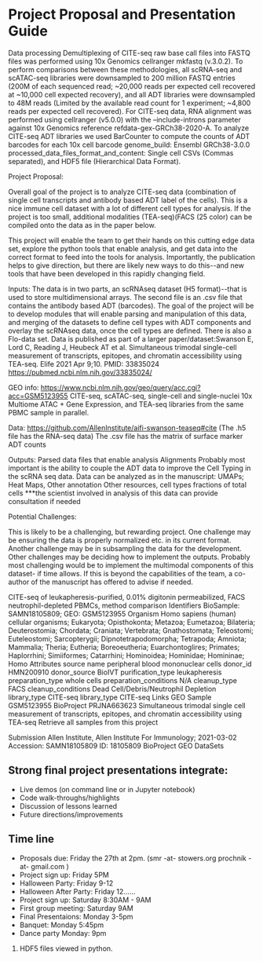 Project Proposal and Presentation Guide
==============

Data processing	Demultiplexing of CITE-seq raw base call files into FASTQ files was performed using 10x Genomics cellranger mkfastq (v.3.0.2).
To perform comparisons between these methodologies, all scRNA-seq and scATAC-seq libraries were downsampled to 200 million FASTQ entries (200M of each sequenced read; ~20,000 reads per expected cell recovered at ~10,000 cell expected recovery), and all ADT libraries were downsampled to 48M reads (Limited by the available read count for 1 experiment; ~4,800 reads per expected cell recovered).
For CITE-seq data, RNA alignment was performed using cellranger (v5.0.0) with the –include-introns parameter against 10x Genomics reference refdata-gex-GRCh38-2020-A. To analyze CITE-seq ADT libraries we used BarCounter to compute the counts of ADT barcodes for each 10x cell barcode
genome_build: Ensembl GRCh38-3.0.0
processed_data_files_format_and_content: Single cell CSVs (Commas separated), and HDF5 file (Hierarchical Data Format).
 	
Project Proposal: 

Overall goal of the project is to analyze CITE-seq data (combination of single cell transcripts and antibody based ADT label of the cells). This is a nice immune cell dataset with a lot of different cell types for analysis. If the project is too small, additional modalities (TEA-seq)(FACS (25 color) can be compiled onto the data as in the paper below.

This project will enable the team to get their hands on this cutting edge data set, explore the python tools that enable analysis, and get data into the correct format to feed into the tools for analysis. Importantly, the publication helps to give direction, but there are likely new ways to do this--and new tools that have been developed in this rapidly changing field.

Inputs:
 The data is in two parts, an scRNAseq dataset (H5 format)--that is used to store multidimensional arrays. The second file is an .csv file that contains the antibody based ADT (barcodes). The goal of the project will be to develop modules that will enable parsing and manipulation of this data, and merging of the datasets to define cell types with ADT components and overlay the scRNAseq data, once the cell types are defined. There is also a Flo-data set. Data is published as part of a larger paper/dataset:Swanson E, Lord C, Reading J, Heubeck AT et al. Simultaneous trimodal single-cell measurement of transcripts, epitopes, and chromatin accessibility using TEA-seq. Elife 2021 Apr 9;10. PMID: 33835024 https://pubmed.ncbi.nlm.nih.gov/33835024/

GEO info: https://www.ncbi.nlm.nih.gov/geo/query/acc.cgi?acc=GSM5123955 CITE-seq, scATAC-seq, single-cell and single-nuclei 10x Multiome ATAC + Gene Expression, and TEA-seq libraries from the same PBMC sample in parallel.

Data: https://github.com/AllenInstitute/aifi-swanson-teaseq#cite (The .h5 file has the RNA-seq data) The .csv file has the matrix of surface marker ADT counts

Outputs:
Parsed data files that enable analysis
Alignments
Probably most important is the ability to couple the ADT data to improve the Cell Typing in the scRNA seq data.
Data can be analyzed as in the manuscript:
UMAPs; Heat Maps, Other annotation Other resources, cell types fractions of total cells 
***the scientist involved in analysis of this data can provide consultation if needed   


Potential Challenges:

This is likely to be a challenging, but rewarding project. One challenge may be ensuring the data is properly normalized etc. in its current format. Another challenge may be in subsampling the data for the development. Other challenges may be deciding how to implement the outputs. Probably most challenging would be to implement the multimodal components of this dataset- if time allows.  If this is beyond the capabilities of the team, a co-author of the manuscript has offered to advise if needed.


CITE-seq of leukapheresis-purified, 0.01% digitonin permeabilized, FACS neutrophil-depleted PBMCs, method comparison
Identifiers
BioSample: SAMN18105809; GEO: GSM5123955
Organism
Homo sapiens (human)
cellular organisms; Eukaryota; Opisthokonta; Metazoa; Eumetazoa; Bilateria; Deuterostomia; Chordata; Craniata; Vertebrata; Gnathostomata; Teleostomi; Euteleostomi; Sarcopterygii; Dipnotetrapodomorpha; Tetrapoda; Amniota; Mammalia; Theria; Eutheria; Boreoeutheria; Euarchontoglires; Primates; Haplorrhini; Simiiformes; Catarrhini; Hominoidea; Hominidae; Homininae; Homo
Attributes
source name	peripheral blood mononuclear cells
donor_id	HMN200910
donor_source	BioIVT
purification_type	leukapheresis
preparation_type	whole cells
preparation_conditions	N/A
cleanup_type	FACS
cleanup_conditions	Dead Cell/Debris/Neutrophil Depletion
library_type	CITE-seq
library_type	CITE-seq
Links
GEO Sample GSM5123955
BioProject
PRJNA663623 Simultaneous trimodal single cell measurement of transcripts, epitopes, and chromatin accessibility using TEA-seq
Retrieve all samples from this project

Submission
Allen Institute, Allen Institute For Immunology; 2021-03-02
Accession: SAMN18105809 ID: 18105809
BioProject GEO DataSets

## Strong final project presentations integrate:
- Live demos (on command line or in Jupyter notebook)
- Code walk-throughs/highlights
- Discussion of lessons learned
- Future directions/improvements


## Time line
- Proposals due: Friday the 27th at 2pm. (smr -at- stowers.org prochnik -at- gmail.com  )
- Project sign up: Friday 5PM 
- Halloween Party: Friday 9-12
- Halloween After Party: Friday 12...... 
- Project sign up: Saturday 8:30AM - 9AM   
- First group meeting: Saturday 9AM
- Final Presentaions: Monday 3-5pm
- Banquet: Monday 5:45pm
- Dance party Monday: 9pm

1.  HDF5 files viewed in python.
